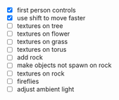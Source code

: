 ﻿- [x] first person controls
- [x] use shift to move faster
- [ ] textures on tree
- [ ] textures on flower
- [ ] textures on grass
- [ ] textures on torus
- [ ] add rock
- [ ] make objects not spawn on rock
- [ ] textures on rock
- [ ] fireflies
- [ ] adjust ambient light
